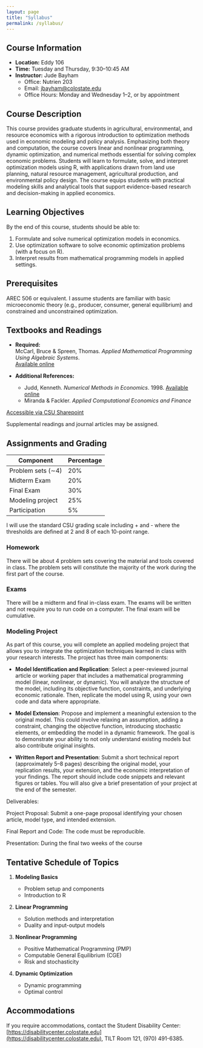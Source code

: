 ```yaml
---
layout: page
title: "Syllabus"
permalink: /syllabus/
---
```


## Course Information

- **Location:** Eddy 106  
- **Time:** Tuesday and Thursday, 9:30–10:45 AM  
- **Instructor:** Jude Bayham  
  - Office: Nutrien 203  
  - Email: [jbayham@colostate.edu](mailto:jbayham@colostate.edu)  
  - Office Hours: Monday and Wednesday 1–2, or by appointment   


## Course Description

This course provides graduate students in agricultural, environmental, and resource economics with a rigorous introduction to optimization methods used in economic modeling and policy analysis. Emphasizing both theory and computation, the course covers linear and nonlinear programming, dynamic optimization, and numerical methods essential for solving complex economic problems. Students will learn to formulate, solve, and interpret optimization models using R, with applications drawn from land use planning, natural resource management, agricultural production, and environmental policy design. The course equips students with practical modeling skills and analytical tools that support evidence-based research and decision-making in applied economics.


## Learning Objectives

By the end of this course, students should be able to:

1. Formulate and solve numerical optimization models in economics.
2. Use optimization software to solve economic optimization problems (with a focus on R).
3. Interpret results from mathematical programming models in applied settings.

## Prerequisites

AREC 506 or equivalent. I assume students are familiar with basic microeconomic theory (e.g., producer, consumer, general equilibrium) and constrained and unconstrained optimization.

## Textbooks and Readings

- **Required:**  
  McCarl, Bruce & Spreen, Thomas. *Applied Mathematical Programming Using Algebraic Systems*.  
  [Available online](https://agecoresearch.tamu.edu/mccarl/regbook/)

- **Additional References:**  
  - Judd, Kenneth. *Numerical Methods in Economics*. 1998. [Available online](https://www.business.uzh.ch/dam/jcr:ffffffff-cd5d-ce16-0000-000076c01f71/NumericalMethodsJuddPartIPP1-307.pdf) 
  - Miranda & Fackler. *Applied Computational Economics and Finance*  

[Accessible via CSU Sharepoint](https://colostate-my.sharepoint.com/:f:/g/personal/jbayham_colostate_edu/EumEAvRXgA9AkUlVJo7OIgQBZbvJ-whH9woXobQ7vLWd4A?e=0rMz0D)

Supplemental readings and journal articles may be assigned.

## Assignments and Grading

| Component                | Percentage |
|--------------------------|------------|
| Problem sets (∼4)  | 20%        |
| Midterm Exam            | 20%        |
| Final Exam              | 30%        |
| Modeling project        | 25%       |
| Participation           | 5%         |

I will use the standard CSU grading scale including + and - where the thresholds are defined at 2 and 8 of each 10-point range.

### Homework

There will be about 4 problem sets covering the material and tools covered in class. The problem sets will constitute the majority of the work during the first part of the course. 

### Exams

There will be a midterm and final in-class exam. The exams will be written and not require you to run code on a computer. The final exam will be cumulative. 

### Modeling Project

As part of this course, you will complete an applied modeling project that allows you to integrate the optimization techniques learned in class with your research interests. The project has three main components:

- **Model Identification and Replication**: Select a peer-reviewed journal article or working paper that includes a mathematical programming model (linear, nonlinear, or dynamic). You will analyze the structure of the model, including its objective function, constraints, and underlying economic rationale. Then, replicate the model using R, using your own code and data where appropriate.

- **Model Extension**: Propose and implement a meaningful extension to the original model. This could involve relaxing an assumption, adding a constraint, changing the objective function, introducing stochastic elements, or embedding the model in a dynamic framework. The goal is to demonstrate your ability to not only understand existing models but also contribute original insights.

- **Written Report and Presentation**: Submit a short technical report (approximately 5–8 pages) describing the original model, your replication results, your extension, and the economic interpretation of your findings. The report should include code snippets and relevant figures or tables. You will also give a brief presentation of your project at the end of the semester.

Deliverables:

Project Proposal: Submit a one-page proposal identifying your chosen article, model type, and intended extension.

Final Report and Code: The code must be reproducible.

Presentation: During the final two weeks of the course



## Tentative Schedule of Topics

1. **Modeling Basics**
   - Problem setup and components
   - Introduction to R

2. **Linear Programming**
   - Solution methods and interpretation
   - Duality and input-output models

3. **Nonlinear Programming**
   - Positive Mathematical Programming (PMP)
   - Computable General Equilibrium (CGE)
   - Risk and stochasticity

4. **Dynamic Optimization**
   - Dynamic programming
   - Optimal control



## Accommodations

If you require accommodations, contact the Student Disability Center:  
[https://disabilitycenter.colostate.edu](https://disabilitycenter.colostate.edu), TILT Room 121, (970) 491-6385.
